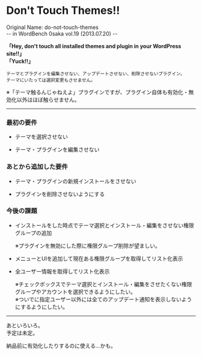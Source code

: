 Don't Touch Themes!!
====================

Original Name: do-not-touch-themes  
-- in WordBench 0saka vol.19 (2013.07.20) --

**「Hey, don't touch all installed themes and plugin in your WordPress site!!」**  
**「Yuck!!」**

    テーマとプラグインを編集させない、アップデートさせない、削除させないプラグイン。  
    テーマにいたっては選択変更もさせません。

※「テーマ触るんじゃねえよ」プラグインですが、プラグイン自体も有効化・無効化以外はほぼ触らせません。

---------------------------------------

### 最初の要件 ###

 * テーマを選択させない  

 * テーマ・プラグインを編集させない

### あとから追加した要件 ###

 * テーマ・プラグインの新規インストールをさせない

 * プラグインを削除させないようにする

### 今後の課題 ###

 * インストールをした時点でテーマ選択とインストール・編集をさせない権限グループの追加

	※プラグインを無効にした際に権限グループ削除が望ましい。  

 * メニューとUIを追加して現在ある権限グループを取得してリスト化表示

 * 全ユーザー情報を取得してリスト化表示

	※チェックボックスでテーマ選択とインストール・編集をさせたくない権限グループやアカウントを選択できるようにしたい。  
	※ついでに指定ユーザー以外には全てのアップデート通知を表示しないようにするようにしたい。

---------------------------------------

あといろいろ。  
予定は未定。

納品前に有効化したりするのに使える…かも。